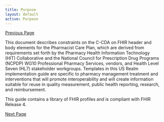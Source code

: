 ```yaml
---
title: Purpose
layout: default
active: Purpose
---
```


[Previous Page](Acknowledgments.html)

This document describes constraints on the C-CDA on FHIR header and body elements for the Pharmacist Care Plan, which are derived from requirements set forth by the Pharmacy Health Information Technology (HIT) Collaborative  and the National Council for Prescription Drug Programs (NCPDP) WG10 Professional Pharmacy Services,  vendors, and Health Level Seven (HL7) stakeholder workgroups. Templates in this US Realm implementation guide are specific to pharmacy management treatment and interventions that will promote interoperability and will create information suitable for reuse in quality measurement, public health reporting, research, and reimbursement.

This guide contains a library of FHIR profiles and is compliant with FHIR Release 4.  


[Next Page](Audience.html)